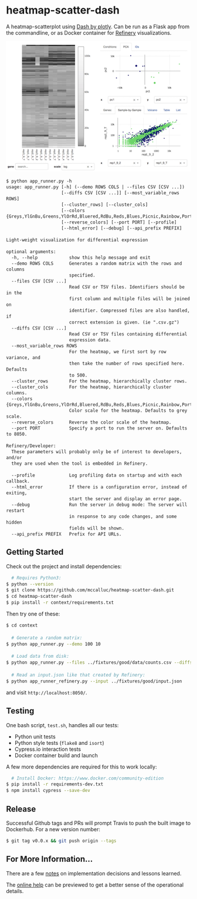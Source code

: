 # heatmap-scatter-dash

A heatmap-scatterplot using [Dash by plotly](https://plot.ly/products/dash/).
Can be run as a Flask app from the commandline,
or as Docker container for [Refinery](https://github.com/refinery-platform/refinery-platform) visualizations.

![screen shot](context/app/static/screen-shot.png)

```
$ python app_runner.py -h
usage: app_runner.py [-h] (--demo ROWS COLS | --files CSV [CSV ...])
                     [--diffs CSV [CSV ...]] [--most_variable_rows ROWS]
                     [--cluster_rows] [--cluster_cols]
                     [--colors {Greys,YlGnBu,Greens,YlOrRd,Bluered,RdBu,Reds,Blues,Picnic,Rainbow,Portland,Jet,Hot,Blackbody,Earth,Electric,Viridis}]
                     [--reverse_colors] [--port PORT] [--profile]
                     [--html_error] [--debug] [--api_prefix PREFIX]

Light-weight visualization for differential expression

optional arguments:
  -h, --help            show this help message and exit
  --demo ROWS COLS      Generates a random matrix with the rows and columns
                        specified.
  --files CSV [CSV ...]
                        Read CSV or TSV files. Identifiers should be in the
                        first column and multiple files will be joined on
                        identifier. Compressed files are also handled, if
                        correct extension is given. (ie ".csv.gz")
  --diffs CSV [CSV ...]
                        Read CSV or TSV files containing differential
                        expression data.
  --most_variable_rows ROWS
                        For the heatmap, we first sort by row variance, and
                        then take the number of rows specified here. Defaults
                        to 500.
  --cluster_rows        For the heatmap, hierarchically cluster rows.
  --cluster_cols        For the heatmap, hierarchically cluster columns.
  --colors {Greys,YlGnBu,Greens,YlOrRd,Bluered,RdBu,Reds,Blues,Picnic,Rainbow,Portland,Jet,Hot,Blackbody,Earth,Electric,Viridis}
                        Color scale for the heatmap. Defaults to grey scale.
  --reverse_colors      Reverse the color scale of the heatmap.
  --port PORT           Specify a port to run the server on. Defaults to 8050.

Refinery/Developer:
  These parameters will probably only be of interest to developers, and/or
  they are used when the tool is embedded in Refinery.

  --profile             Log profiling data on startup and with each callback.
  --html_error          If there is a configuration error, instead of exiting,
                        start the server and display an error page.
  --debug               Run the server in debug mode: The server will restart
                        in response to any code changes, and some hidden
                        fields will be shown.
  --api_prefix PREFIX   Prefix for API URLs.
```

## Getting Started

Check out the project and install dependencies:
```bash
  # Requires Python3:
$ python --version
$ git clone https://github.com/mccalluc/heatmap-scatter-dash.git
$ cd heatmap-scatter-dash
$ pip install -r context/requirements.txt
```

Then try one of these:

```bash
$ cd context

  # Generate a random matrix:
$ python app_runner.py --demo 100 10

  # Load data from disk:
$ python app_runner.py --files ../fixtures/good/data/counts.csv --diffs ../fixtures/good/data/stats-*

  # Read an input.json like that created by Refinery:
$ python app_runner_refinery.py --input ../fixtures/good/input.json
```

and visit `http://localhost:8050/`.

## Testing

One bash script, `test.sh`, handles all our tests:
- Python unit tests
- Python style tests (`flake8` and `isort`)
- Cypress.io interaction tests
- Docker container build and launch

A few more dependencies are required for this to work locally:
```bash
  # Install Docker: https://www.docker.com/community-edition
$ pip install -r requirements-dev.txt
$ npm install cypress --save-dev
```

## Release

Successful Github tags and PRs will prompt Travis to push the built image to Dockerhub. For a new version number:

```bash
$ git tag v0.0.x && git push origin --tags
```

## For More Information...

There are a few [notes](docs) on implementation decisions and lessons learned.

The [online help](context/app/help/help.md) can be previewed to get a better sense of the operational details.
